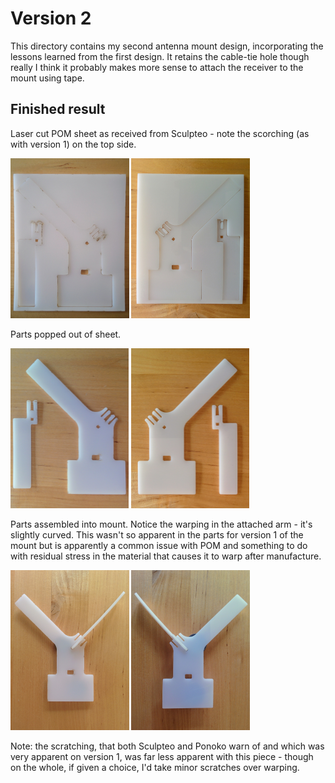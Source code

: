 Version 2
=========

This directory contains my second antenna mount design, incorporating the lessons learned from the first design. It retains the cable-tie hole though really I think it probably makes more sense to attach the receiver to the mount using tape.

Finished result
---------------

Laser cut POM sheet as received from Sculpteo - note the scorching (as with version 1) on the top side.

<img height="256" src="images/pom-sheet-top.jpg"> <img height="256" src="images/pom-sheet-underside.jpg">

Parts popped out of sheet.

<img height="256" src="images/parts-top.jpg"> <img height="256" src="images/parts-underside.jpg">

Parts assembled into mount. Notice the warping in the attached arm - it's slightly curved. This wasn't so apparent in the parts for version 1 of the mount but is apparently a common issue with POM and something to do with residual stress in the material that causes it to warp after manufacture.

<img height="256" src="images/mount-top.jpg"> <img height="256" src="images/mount-underside.jpg">

Note: the scratching, that both Sculpteo and Ponoko warn of and which was very apparent on version 1, was far less apparent with this piece - though on the whole, if given a choice, I'd take minor scratches over warping.

